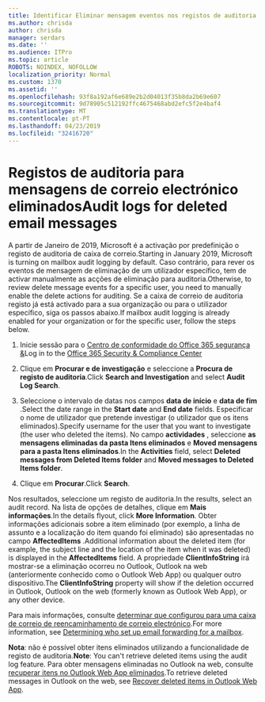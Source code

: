```yaml
---
title: Identificar Eliminar mensagem eventos nos registos de auditoria
ms.author: chrisda
author: chrisda
manager: serdars
ms.date: ''
ms.audience: ITPro
ms.topic: article
ROBOTS: NOINDEX, NOFOLLOW
localization_priority: Normal
ms.custom: 1370
ms.assetid: ''
ms.openlocfilehash: 93f8a192af6e689e2b2d04013f35b8da2b69e607
ms.sourcegitcommit: 9d78905c512192ffc4675468abd2efc5f2e4baf4
ms.translationtype: MT
ms.contentlocale: pt-PT
ms.lasthandoff: 04/23/2019
ms.locfileid: "32416720"
---
```

# <a name="audit-logs-for-deleted-email-messages"></a><span data-ttu-id="209be-102">Registos de auditoria para mensagens de correio electrónico eliminados</span><span class="sxs-lookup"><span data-stu-id="209be-102">Audit logs for deleted email messages</span></span>

<span data-ttu-id="209be-103">A partir de Janeiro de 2019, Microsoft é a activação por predefinição o registo de auditoria de caixa de correio.</span><span class="sxs-lookup"><span data-stu-id="209be-103">Starting in January 2019, Microsoft is turning on mailbox audit logging by default.</span></span> <span data-ttu-id="209be-104">Caso contrário, para rever os eventos de mensagem de eliminação de um utilizador específico, tem de activar manualmente as acções de eliminação para auditoria.</span><span class="sxs-lookup"><span data-stu-id="209be-104">Otherwise, to review delete message events for a specific user, you need to manually enable the delete actions for auditing.</span></span> <span data-ttu-id="209be-105">Se a caixa de correio de auditoria registo já está activado para a sua organização ou para o utilizador específico, siga os passos abaixo.</span><span class="sxs-lookup"><span data-stu-id="209be-105">If mailbox audit logging is already enabled for your organization or for the specific user, follow the steps below.</span></span>

1. <span data-ttu-id="209be-106">Inicie sessão para o [Centro de conformidade do Office 365 segurança &](https://protection.office.com/)</span><span class="sxs-lookup"><span data-stu-id="209be-106">Log in to the [Office 365 Security & Compliance Center](https://protection.office.com/)</span></span>

2. <span data-ttu-id="209be-107">Clique em **Procurar e de investigação** e seleccione a **Procura de registo de auditoria**.</span><span class="sxs-lookup"><span data-stu-id="209be-107">Click **Search and Investigation** and select **Audit Log Search**.</span></span>

3. <span data-ttu-id="209be-108">Seleccione o intervalo de datas nos campos **data de início** e **data de fim** .</span><span class="sxs-lookup"><span data-stu-id="209be-108">Select the date range in the **Start date** and **End date** fields.</span></span> <span data-ttu-id="209be-109">Especificar o nome de utilizador que pretende investigar (o utilizador que os itens eliminados).</span><span class="sxs-lookup"><span data-stu-id="209be-109">Specify username for the user that you want to investigate (the user who deleted the items).</span></span> <span data-ttu-id="209be-110">No campo **actividades** , seleccione **as mensagens eliminadas da pasta Itens eliminados** e **Moved mensagens para a pasta Itens eliminados**.</span><span class="sxs-lookup"><span data-stu-id="209be-110">In the **Activities** field, select **Deleted messages from Deleted Items folder** and **Moved messages to Deleted Items folder**.</span></span>

4. <span data-ttu-id="209be-111">Clique em **Procurar**.</span><span class="sxs-lookup"><span data-stu-id="209be-111">Click **Search**.</span></span>

<span data-ttu-id="209be-112">Nos resultados, seleccione um registo de auditoria.</span><span class="sxs-lookup"><span data-stu-id="209be-112">In the results, select an audit record.</span></span> <span data-ttu-id="209be-113">Na lista de opções de detalhes, clique em **Mais informações**.</span><span class="sxs-lookup"><span data-stu-id="209be-113">In the details flyout, click **More Information**.</span></span> <span data-ttu-id="209be-114">Obter informações adicionais sobre a item eliminado (por exemplo, a linha de assunto e a localização do item quando foi eliminado) são apresentadas no campo **AffectedItems** .</span><span class="sxs-lookup"><span data-stu-id="209be-114">Additional information about the deleted item (for example, the subject line and the location of the item when it was deleted) is displayed in the **AffectedItems** field.</span></span> <span data-ttu-id="209be-115">A propriedade **ClientInfoString** irá mostrar-se a eliminação ocorreu no Outlook, Outlook na web (anteriormente conhecido como o Outlook Web App) ou qualquer outro dispositivo.</span><span class="sxs-lookup"><span data-stu-id="209be-115">The **ClientInfoString** property will show if the deletion occurred in Outlook, Outlook on the web (formerly known as Outlook Web App), or any other device.</span></span>

<span data-ttu-id="209be-116">Para mais informações, consulte [determinar que configurou para uma caixa de correio de reencaminhamento de correio electrónico](https://docs.microsoft.com/office365/securitycompliance/auditing-troubleshooting-scenarios#determining-if-a-user-deleted-email-items).</span><span class="sxs-lookup"><span data-stu-id="209be-116">For more information, see [Determining who set up email forwarding for a mailbox](https://docs.microsoft.com/office365/securitycompliance/auditing-troubleshooting-scenarios#determining-if-a-user-deleted-email-items).</span></span>

<span data-ttu-id="209be-117">**Nota**: não é possível obter itens eliminados utilizando a funcionalidade de registo de auditoria.</span><span class="sxs-lookup"><span data-stu-id="209be-117">**Note**: You can't retrieve deleted items using the audit log feature.</span></span> <span data-ttu-id="209be-118">Para obter mensagens eliminadas no Outlook na web, consulte [recuperar itens no Outlook Web App eliminados](https://support.office.com/article/C3D8FC15-EEEF-4F1C-81DF-E27964B7EDD4).</span><span class="sxs-lookup"><span data-stu-id="209be-118">To retrieve deleted messages in Outlook on the web, see [Recover deleted items in Outlook Web App](https://support.office.com/article/C3D8FC15-EEEF-4F1C-81DF-E27964B7EDD4).</span></span>
